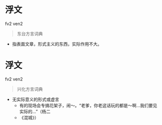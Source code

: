 # 浮文
fv2 ven2
> 东台方言词典
- 指表面文章，形式主义的东西，实际作用不大。

# 浮文
fv2 ven2
> 兴化方言词典
- 无实际意义的形式或虚言
  - 有的现场会专搞花架子，闹～。“老爹，你老这话玩的都是～啊…我们要见实际的…”（杨二
  - 《混城》）
